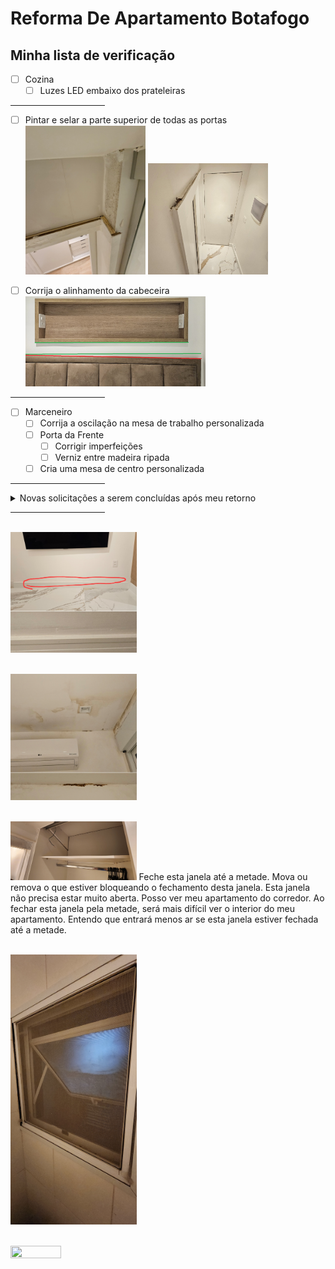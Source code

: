 # Reforma De Apartamento Botafogo

## Minha lista de verificação

- [ ] Cozina
  - [ ] Luzes LED embaixo dos prateleiras

<hr width="30%">

- [ ] Pintar e selar a parte superior de todas as portas
  <br><img src=fotos/Screenshot_20231021_171039_Gallery.jpg height=40% width=40%>
      <img src=fotos/Screenshot_20231021_171051_Gallery.jpg height=40% width=40%>

- [ ] Corrija o alinhamento da cabeceira
  <br><img src=fotos/Correct_Headboard_alignment.jpg height=60% width=60%>

<hr width="30%">

- [ ] Marceneiro
  - [ ] Corrija a oscilação na mesa de trabalho personalizada
  - [ ] Porta da Frente
    - [ ] Corrigir imperfeições
    - [ ] Verniz entre madeira ripada
  - [ ] Cria uma mesa de centro personalizada

<hr width="30%">

<details>
  <summary>Novas solicitações a serem concluídas após meu retorno</summary>

- [ ] Conclua o espaço atrás da grade no espaço de rastejamento, incluindo a instalação do terceiro plugue dos EUA dentro

</details>

<hr width="30%">

<br><img src=fotos/IMG_20231024_113100.jpg height=40% width=40%>

<br><img src=fotos/IMG_20231023_053952.jpg height=40% width=40%>

<br><img src=fotos/20231024_153802.jpg height=40% width=40%>
Feche esta janela até a metade. Mova ou remova o que estiver bloqueando o fechamento desta janela. Esta janela não precisa estar muito aberta. Posso ver meu apartamento do corredor. Ao fechar esta janela pela metade, será mais difícil ver o interior do meu apartamento. Entendo que entrará menos ar se esta janela estiver fechada até a metade.

<br><img src=fotos/20231024_160418.jpg height=40% width=40%>


<br><img src=fotos/20231024_193611.mp4 height=40% width=40%>
